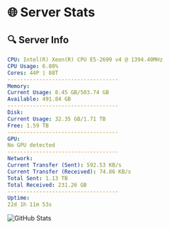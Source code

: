 # 🌐 Server Stats
## 🔍 Server Info
```yaml
CPU: Intel(R) Xeon(R) CPU E5-2699 v4 @ 1394.40MHz
CPU Usage: 6.80%
Cores: 44P | 88T
-----------------------------------
Memory:
Current Usage: 8.45 GB/503.74 GB
Available: 491.84 GB
-----------------------------------
Disk:
Current Usage: 32.35 GB/1.71 TB
Free: 1.59 TB
-----------------------------------
GPU:
No GPU detected
-----------------------------------
Network:
Current Transfer (Sent): 592.53 KB/s
Current Transfer (Received): 74.86 KB/s
Total Sent: 1.13 TB
Total Received: 231.26 GB
-----------------------------------
Uptime:
22d 1h 11m 53s
```
![GitHub Stats](https://img.shields.io/badge/Updated-2025-05-11_18:20:41-blue)
